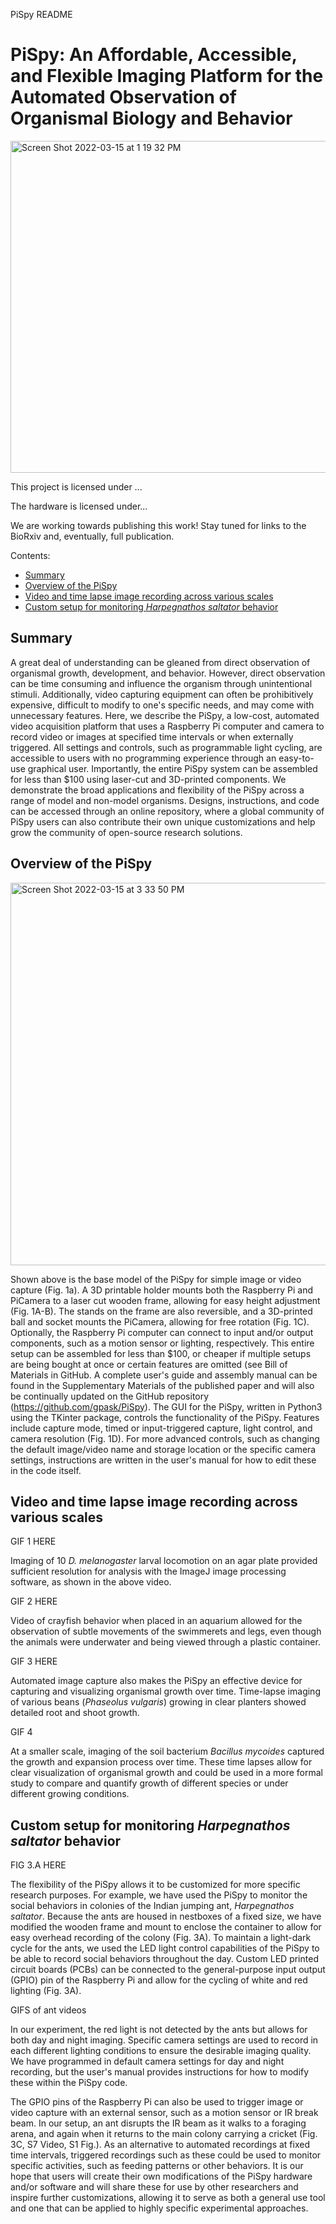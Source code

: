 PiSpy README

# PiSpy: An Affordable, Accessible, and Flexible Imaging Platform for the Automated Observation of Organismal Biology and Behavior

<img width="531" alt="Screen Shot 2022-03-15 at 1 19 32 PM" src="https://user-images.githubusercontent.com/64978673/158434828-18a1521e-5ecc-4b0e-8178-65238707f7d9.png">

This project is licensed under ...

The hardware is licensed under...

We are working towards publishing this work! Stay tuned for links to the
BioRxiv and, eventually, full publication.


Contents:
* [Summary](#summary)
* [Overview of the PiSpy](#overview-of-the-pispy)
* [Video and time lapse image recording across various scales](#video-and-time-lapse-image-recording-across-various-scales)
* [Custom setup for monitoring *Harpegnathos saltator* behavior](#custom-setup-for-monitoring-harpegnathos-saltator-behavior)


## Summary
A great deal of understanding can be gleaned from direct observation of
organismal growth, development, and behavior. However, direct
observation can be time consuming and influence the organism through
unintentional stimuli. Additionally, video capturing equipment can often
be prohibitively expensive, difficult to modify to one's specific needs,
and may come with unnecessary features. Here, we describe the PiSpy, a
low-cost, automated video acquisition platform that uses a Raspberry Pi
computer and camera to record video or images at specified time
intervals or when externally triggered. All settings and controls, such
as programmable light cycling, are accessible to users with no
programming experience through an easy-to-use graphical user.
Importantly, the entire PiSpy system can be assembled for less than
\$100 using laser-cut and 3D-printed components. We demonstrate the
broad applications and flexibility of the PiSpy across a range of model
and non-model organisms. Designs, instructions, and code can be accessed
through an online repository, where a global community of PiSpy users
can also contribute their own unique customizations and help grow the
community of open-source research solutions.

## Overview of the PiSpy
<img width="612" alt="Screen Shot 2022-03-15 at 3 33 50 PM" src="https://user-images.githubusercontent.com/64978673/158457158-29e40e41-570e-40ec-b083-b43d4f998991.png">

Shown above is the base model of the PiSpy for simple image or video
capture (Fig. 1a). A 3D printable holder mounts both the Raspberry Pi
and PiCamera to a laser cut wooden frame, allowing for easy height
adjustment (Fig. 1A-B). The stands on the frame are also reversible, and
a 3D-printed ball and socket mounts the PiCamera, allowing for free
rotation (Fig. 1C). Optionally, the Raspberry Pi computer can connect to
input and/or output components, such as a motion sensor or lighting,
respectively. This entire setup can be assembled for less than \$100, or
cheaper if multiple setups are being bought at once or certain features
are omitted (see Bill of Materials in GitHub. A complete user's guide
and assembly manual can be found in the Supplementary Materials of the
published paper and will also be continually updated on the GitHub
repository (https://github.com/gpask/PiSpy). The GUI for the PiSpy,
written in Python3 using the TKinter package, controls the functionality
of the PiSpy. Features include capture mode, timed or input-triggered
capture, light control, and camera resolution (Fig. 1D). For more
advanced controls, such as changing the default image/video name and
storage location or the specific camera settings, instructions are
written in the user's manual for how to edit these in the code itself.

## Video and time lapse image recording across various scales

GIF 1 HERE

Imaging of 10 *D. melanogaster* larval locomotion on an agar plate
provided sufficient resolution for analysis with the ImageJ image
processing software, as shown in the above video.

GIF 2 HERE

Video of crayfish behavior when placed in an aquarium allowed for the
observation of subtle movements of the swimmerets and legs, even though
the animals were underwater and being viewed through a plastic
container.

GIF 3 HERE

Automated image capture also makes the PiSpy an effective device for
capturing and visualizing organismal growth over time. Time-lapse
imaging of various beans (*Phaseolus vulgaris*) growing in clear
planters showed detailed root and shoot growth.

GIF 4

At a smaller scale, imaging of the soil bacterium *Bacillus mycoides*
captured the growth and expansion process over time. These time lapses
allow for clear visualization of organismal growth and could be used in
a more formal study to compare and quantify growth of different species
or under different growing conditions.

## Custom setup for monitoring *Harpegnathos saltator* behavior

FIG 3.A HERE

The flexibility of the PiSpy allows it to be customized for more
specific research purposes. For example, we have used the PiSpy to
monitor the social behaviors in colonies of the Indian jumping ant,
*Harpegnathos saltator*. Because the ants are housed in nestboxes of a
fixed size, we have modified the wooden frame and mount to enclose the
container to allow for easy overhead recording of the colony (Fig. 3A).
To maintain a light-dark cycle for the ants, we used the LED light
control capabilities of the PiSpy to be able to record social behaviors
throughout the day. Custom LED printed circuit boards (PCBs) can be
connected to the general-purpose input output (GPIO) pin of the
Raspberry Pi and allow for the cycling of white and red lighting (Fig.
3A).

GIFS of ant videos

In our experiment, the red light is not detected by the ants but allows
for both day and night imaging. Specific camera settings are used to
record in each different lighting conditions to ensure the desirable
imaging quality. We have programmed in default camera settings for day
and night recording, but the user's manual provides instructions for how
to modify these within the PiSpy code.



The GPIO pins of the Raspberry Pi can also be used to trigger image or
video capture with an external sensor, such as a motion sensor or IR
break beam. In our setup, an ant disrupts the IR beam as it walks to a
foraging arena, and again when it returns to the main colony carrying a
cricket (Fig. 3C, S7 Video, S1 Fig.). As an alternative to automated
recordings at fixed time intervals, triggered recordings such as these
could be used to monitor specific activities, such as feeding patterns
or other behaviors. It is our hope that users will create their own
modifications of the PiSpy hardware and/or software and will share these
for use by other researchers and inspire further customizations,
allowing it to serve as both a general use tool and one that can be
applied to highly specific experimental approaches.
